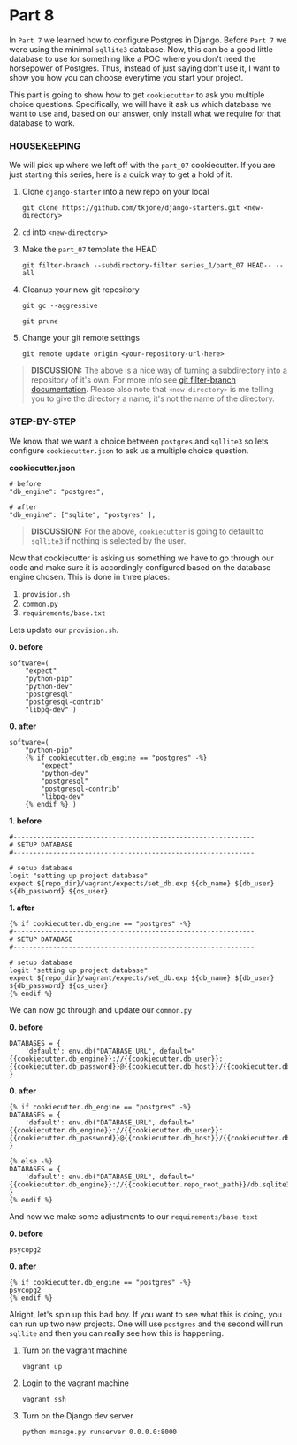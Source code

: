 # Part 8

In `Part 7` we learned how to configure Postgres in Django.  Before `Part 7` we were using the minimal `sqllite3` database.  Now, this can be a good little database to use for something like a POC where you don't need the horsepower of Postgres.  Thus, instead of just saying don't use it, I want to show you how you can choose everytime you start your project.

This part is going to show how to get `cookiecutter` to ask you multiple choice questions.  Specifically, we will have it ask us which database we want to use and, based on our answer, only install what we require for that database to work.  

### HOUSEKEEPING

We will pick up where we left off with the `part_07` cookiecutter.  If you are just starting this series, here is a quick way to get a hold of it. 

1.  Clone `django-starter` into a new repo on your local

    `git clone https://github.com/tkjone/django-starters.git <new-directory>`

2.  `cd` into `<new-directory>`

3.  Make the `part_07` template the HEAD
    
    `git filter-branch --subdirectory-filter series_1/part_07 HEAD-- --all`

4.  Cleanup your new git repository

    `git gc --aggressive`
    
    `git prune`

5.  Change your git remote settings

    `git remote update origin <your-repository-url-here>`


> **DISCUSSION:**  The above is a nice way of turning a subdirectory into a repository of it's own.  For more info see [git filter-branch documentation](https://git-scm.com/docs/git-filter-branch).  Please also note that `<new-directory>` is me telling you to give the directory a name, it's not the name of the directory.  

### STEP-BY-STEP

We know that we want a choice between `postgres` and `sqllite3` so lets configure `cookiecutter.json` to ask us a multiple choice question.

**cookiecutter.json**

```
# before
"db_engine": "postgres",

# after
"db_engine": ["sqlite", "postgres" ],
```

> **DISCUSSION:** For the above, `cookiecutter` is going to default to `sqllite3` if nothing is selected by the user.  

Now that cookiecutter is asking us something we have to go through our code and make sure it is accordingly configured based on the database engine chosen.  This is done in three places:

1. `provision.sh`
2. `common.py`
3. `requirements/base.txt`

Lets update our `provision.sh`.

**0. before**

```
software=(
    "expect"
    "python-pip"
    "python-dev"
    "postgresql"
    "postgresql-contrib"
    "libpq-dev" )
```

**0. after**

```
software=(
    "python-pip"
    {% if cookiecutter.db_engine == "postgres" -%}
        "expect"
        "python-dev"
        "postgresql"
        "postgresql-contrib"
        "libpq-dev"
    {% endif %} )
```

**1. before**

```
#-------------------------------------------------------------
# SETUP DATABASE
#-------------------------------------------------------------

# setup database
logit "setting up project database"
expect ${repo_dir}/vagrant/expects/set_db.exp ${db_name} ${db_user} ${db_password} ${os_user}
```

**1. after**

```
{% if cookiecutter.db_engine == "postgres" -%}
#-------------------------------------------------------------
# SETUP DATABASE
#-------------------------------------------------------------

# setup database
logit "setting up project database"
expect ${repo_dir}/vagrant/expects/set_db.exp ${db_name} ${db_user} ${db_password} ${os_user}
{% endif %}
```

We can now go through and update our `common.py`

**0. before**

```
DATABASES = {
    'default': env.db("DATABASE_URL", default="{{cookiecutter.db_engine}}://{{cookiecutter.db_user}}:{{cookiecutter.db_password}}@{{cookiecutter.db_host}}/{{cookiecutter.db_name}}")
}
```

**0. after**

```
{% if cookiecutter.db_engine == "postgres" -%}
DATABASES = {
    'default': env.db("DATABASE_URL", default="{{cookiecutter.db_engine}}://{{cookiecutter.db_user}}:{{cookiecutter.db_password}}@{{cookiecutter.db_host}}/{{cookiecutter.db_name}}")
}

{% else -%}
DATABASES = {
    'default': env.db("DATABASE_URL", default="{{cookiecutter.db_engine}}://{{cookiecutter.repo_root_path}}/db.sqlite3")
}
{% endif %}
```

And now we make some adjustments to our `requirements/base.text`

**0. before**

```
psycopg2
```

**0. after**

```
{% if cookiecutter.db_engine == "postgres" -%}
psycopg2
{% endif %}
```

Alright, let's spin up this bad boy.  If you want to see what this is doing, you can run up two new projects.  One will use `postgres` and the second will run `sqllite` and then you can really see how this is happening. 

1.  Turn on the vagrant machine

    `vagrant up`
    
2.  Login to the vagrant machine

    `vagrant ssh`

4. Turn on the Django dev server
    
    `python manage.py runserver 0.0.0.0:8000` 


